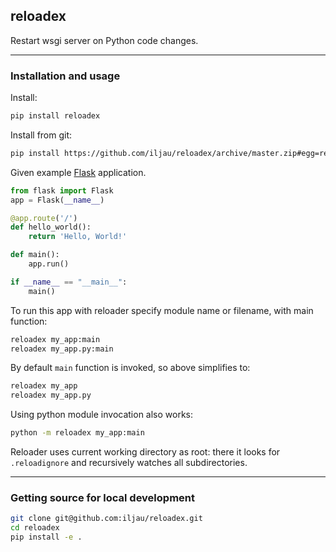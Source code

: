 reloadex
-----------------------------

Restart wsgi server on Python code changes.

---

### Installation and usage

Install:
```bash
pip install reloadex
```

Install from git:
```bash
pip install https://github.com/iljau/reloadex/archive/master.zip#egg=reloadex
```

Given example [Flask](https://github.com/pallets/flask) application.

```python
from flask import Flask
app = Flask(__name__)

@app.route('/')
def hello_world():
    return 'Hello, World!'

def main():
    app.run()

if __name__ == "__main__":
    main()
```

To run this app with reloader specify module name or filename, with main function:

```bash
reloadex my_app:main
reloadex my_app.py:main
```

By default `main` function is invoked, so above simplifies to:
```bash
reloadex my_app
reloadex my_app.py
```

Using python module invocation also works:
```bash
python -m reloadex my_app:main
```

Reloader uses current working directory as root: there it looks for `.reloadignore` and recursively watches all subdirectories.

---

### Getting source for local development
```bash
git clone git@github.com:iljau/reloadex.git
cd reloadex
pip install -e .
```